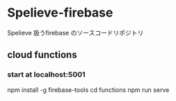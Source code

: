 # Spelieve-firebase
Spelieve 扱うfirebase のソースコードリポジトリ

## cloud functions
### start at localhost:5001
npm install -g firebase-tools
cd functions
npm run serve
